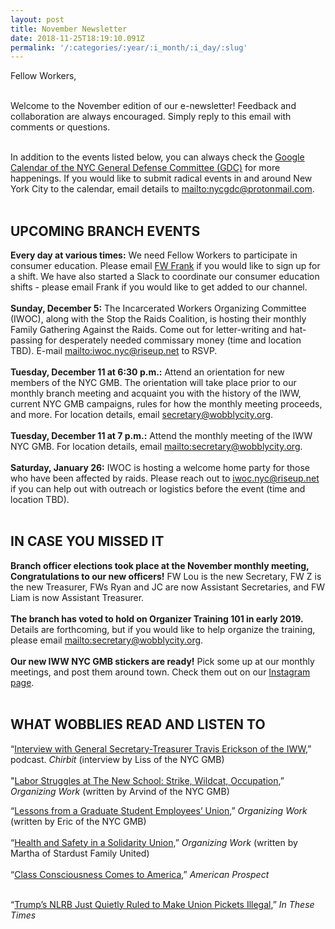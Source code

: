 ```yaml
---
layout: post
title: November Newsletter
date: 2018-11-25T18:19:10.091Z
permalink: '/:categories/:year/:i_month/:i_day/:slug'
---
```

Fellow Workers,<br><br>

Welcome  to the November edition of our e-newsletter! Feedback and collaboration  are always encouraged. Simply reply to this email with comments or questions.<br><br>

In addition to the events listed below, you can always check the [Google Calendar of the NYC General Defense Committee (GDC)](https://calendar.google.com/calendar/embed?src=nycgdc%40protonmail.com&ctz=America/New_York) for more happenings. If you would like to submit radical events in and around New York City to the calendar, email details to <mailto:nycgdc@protonmail.com>.<br><br>

## UPCOMING BRANCH EVENTS

**Every day at various times:** We need Fellow Workers to participate in consumer education. Please email [FW Frank](mailto:secretary@wobblycity.org) if you would like to sign up for a shift. We have also started a Slack to coordinate our consumer education shifts - please email Frank if you would like to get added to our channel.
<br><br>
**Sunday, December 5:** The Incarcerated  Workers Organizing Committee (IWOC), along with the Stop the Raids Coalition,  is hosting their monthly Family Gathering Against the Raids. Come out for letter-writing and hat-passing for desperately needed commissary money (time and location TBD). E-mail <mailto:iwoc.nyc@riseup.net> to RSVP.
<br><br>
**Tuesday, December 11 at 6:30 p.m.:** Attend  an orientation for new members of the NYC GMB. The orientation will take place prior to our monthly branch meeting and acquaint you with the  history of the IWW, current NYC GMB campaigns, rules for how the  monthly meeting proceeds, and more. For location details, email secretary@wobblycity.org.
<br><br>
**Tuesday, December 11 at 7 p.m.:** Attend the monthly meeting of the IWW NYC GMB. For location details, email <mailto:secretary@wobblycity.org>.
<br><br>
**Saturday, January 26:** IWOC is hosting a welcome home party for those who have been affected by raids. Please reach out to iwoc.nyc@riseup.net if you can help out with outreach or logistics before the event (time and location TBD).
<br><br>

## IN CASE YOU MISSED IT

**Branch officer elections took place at the November monthly meeting, Congratulations to our new officers!** FW Lou is the new Secretary, FW Z is the new Treasurer, FWs Ryan and JC are now Assistant Secretaries, and FW Liam is now Assistant Treasurer.
<br><br>
**The branch has voted to hold on Organizer Training 101 in early 2019.** Details are forthcoming, but if you would like to help organize the training, please email <mailto:secretary@wobblycity.org>.
<br><br>
**Our new IWW NYC GMB stickers are ready!** Pick some up at our monthly meetings, and post them around town. Check them out on our [Instagram page](https://www.instagram.com/iwwnyc/).
<br><br>

## WHAT WOBBLIES READ AND LISTEN TO

“[Interview with General Secretary-Treasurer Travis Erickson of the IWW](https://chirb.it/n45nNG),” podcast. _Chirbit_ (interview by Liss of the NYC GMB)
<br><br>
"[Labor Struggles at The New School: Strike, Wildcat, Occupation](http://organizing.work/2018/09/labor-struggles-at-the-new-school-strike-wildcat-occupation/),” _Organizing Work_ (written by Arvind of the NYC GMB)

“[Lessons from a Graduate Student Employees’ Union](http://organizing.work/2018/10/lessons-from-a-graduate-student-employees-union/),” _Organizing Work_ (written by Eric of the NYC GMB)
<br><br>
“[Health and Safety in a Solidarity Union,](http://organizing.work/2018/10/health-and-safety-in-a-solidarity-union/)” _Organizing Work_ (written by Martha of Stardust Family United)
<br><br>
“[Class Consciousness Comes to America](http://prospect.org/article/class-consciousness-comes-america),” _American Prospect_<br><br>

“[Trump’s NLRB Just Quietly Ruled to Make Union Pickets Illegal](http://inthesetimes.com/working/entry/21530/trump_nlrb_union_pickets_illegal_labor_joint_employer),” _In These Times_
